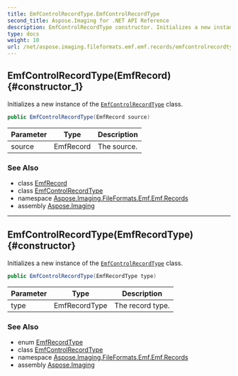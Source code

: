 ```yaml
---
title: EmfControlRecordType.EmfControlRecordType
second_title: Aspose.Imaging for .NET API Reference
description: EmfControlRecordType constructor. Initializes a new instance of the EmfControlRecordType class
type: docs
weight: 10
url: /net/aspose.imaging.fileformats.emf.emf.records/emfcontrolrecordtype/emfcontrolrecordtype/
---
```

## EmfControlRecordType(EmfRecord) {#constructor_1}

Initializes a new instance of the [`EmfControlRecordType`](../) class.

```csharp
public EmfControlRecordType(EmfRecord source)
```

| Parameter | Type | Description |
| --- | --- | --- |
| source | EmfRecord | The source. |

### See Also

* class [EmfRecord](../../emfrecord/)
* class [EmfControlRecordType](../)
* namespace [Aspose.Imaging.FileFormats.Emf.Emf.Records](../../emfcontrolrecordtype/)
* assembly [Aspose.Imaging](../../../)

---

## EmfControlRecordType(EmfRecordType) {#constructor}

Initializes a new instance of the [`EmfControlRecordType`](../) class.

```csharp
public EmfControlRecordType(EmfRecordType type)
```

| Parameter | Type | Description |
| --- | --- | --- |
| type | EmfRecordType | The record type. |

### See Also

* enum [EmfRecordType](../../../aspose.imaging.fileformats.emf.emf.consts/emfrecordtype/)
* class [EmfControlRecordType](../)
* namespace [Aspose.Imaging.FileFormats.Emf.Emf.Records](../../emfcontrolrecordtype/)
* assembly [Aspose.Imaging](../../../)


